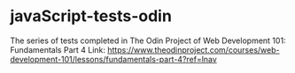 # javaScript-tests-odin
The series of tests completed in The Odin Project of Web Development 101: Fundamentals Part 4 
Link: https://www.theodinproject.com/courses/web-development-101/lessons/fundamentals-part-4?ref=lnav
